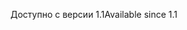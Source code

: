 <span data-ttu-id="9f130-101">Доступно с версии 1.1</span><span class="sxs-lookup"><span data-stu-id="9f130-101">Available since 1.1</span></span>